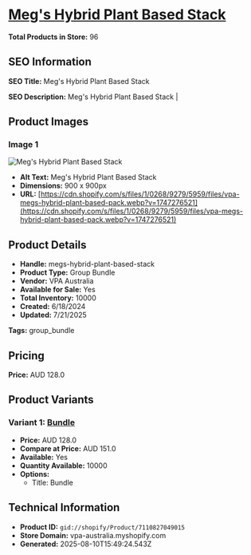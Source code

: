 # [Meg's Hybrid Plant Based Stack](https://vpa-australia.myshopify.com/products/megs-hybrid-plant-based-stack)

**Total Products in Store:** 96

## SEO Information

**SEO Title:** Meg's Hybrid Plant Based Stack

**SEO Description:** Meg's Hybrid Plant Based Stack |

## Product Images

### Image 1
![Meg's Hybrid Plant Based Stack](https://cdn.shopify.com/s/files/1/0268/9279/5959/files/vpa-megs-hybrid-plant-based-pack.webp?v=1747276521)

- **Alt Text:** Meg's Hybrid Plant Based Stack
- **Dimensions:** 900 x 900px
- **URL:** [https://cdn.shopify.com/s/files/1/0268/9279/5959/files/vpa-megs-hybrid-plant-based-pack.webp?v=1747276521](https://cdn.shopify.com/s/files/1/0268/9279/5959/files/vpa-megs-hybrid-plant-based-pack.webp?v=1747276521)

## Product Details

- **Handle:** megs-hybrid-plant-based-stack
- **Product Type:** Group Bundle
- **Vendor:** VPA Australia
- **Available for Sale:** Yes
- **Total Inventory:** 10000
- **Created:** 6/18/2024
- **Updated:** 7/21/2025

**Tags:** group_bundle

## Pricing

**Price:** AUD 128.0

## Product Variants

### Variant 1: [Bundle](https://vpa-australia.myshopify.com/products/megs-hybrid-plant-based-stack)

- **Price:** AUD 128.0
- **Compare at Price:** AUD 151.0
- **Available:** Yes
- **Quantity Available:** 10000
- **Options:**
  - Title: Bundle

## Technical Information

- **Product ID:** `gid://shopify/Product/7110827049015`
- **Store Domain:** vpa-australia.myshopify.com
- **Generated:** 2025-08-10T15:49:24.543Z

